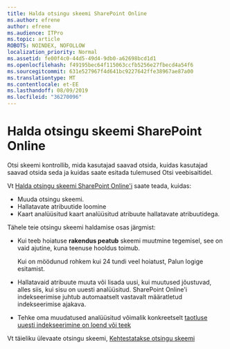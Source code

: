 ```yaml
---
title: Halda otsingu skeemi SharePoint Online
ms.author: efrene
author: efrene
ms.audience: ITPro
ms.topic: article
ROBOTS: NOINDEX, NOFOLLOW
localization_priority: Normal
ms.assetid: fe00f4c0-44d5-49d4-9db0-a62698bcd1d1
ms.openlocfilehash: f49195bec64f115063ccfb5256e27fbecd4a54f6
ms.sourcegitcommit: 631e527967f4d641bc9227642ffe38967ae87a00
ms.translationtype: MT
ms.contentlocale: et-EE
ms.lasthandoff: 08/09/2019
ms.locfileid: "36270096"
---
```

# <a name="manage-search-schema-in-sharepoint-online"></a>Halda otsingu skeemi SharePoint Online

Otsi skeemi kontrollib, mida kasutajad saavad otsida, kuidas kasutajad saavad otsida seda ja kuidas saate esitada tulemused Otsi veebisaitidel. 

Vt [Halda otsingu skeemi SharePoint Online'i](https://docs.microsoft.com/sharepoint/manage-search-schema) saate teada, kuidas: 
- Muuda otsingu skeemi.
- Hallatavate atribuutide loomine
- Kaart analüüsitud kaart analüüsitud atribuute hallatavate atribuutidega.

Tähele teie otsingu skeemi haldamise osas järgmist:

- Kui teeb hoiatuse **rakendus peatub** skeemi muutmine tegemisel, see on vaid ajutine, kuna teenuse hooldus toimub. 

    Kui on möödunud rohkem kui 24 tundi veel hoiatust, Palun logige esitamist.
- Hallatavaid atribuute muuta või lisada uusi, kui muutused jõustuvad, alles siis, kui sisu on uuesti analüüsitud. SharePoint Online'i indekseerimise juhtub automaatselt vastavalt määratletud indekseerimise ajakava.
- Tehke oma muudatused analüüsitud võimalik konkreetselt [taotluse uuesti indekseerimine on loend või teek](https://docs.microsoft.com/sharepoint/manage-search-schema#request-re-indexing-of-a-document-library-or-list) 

Vt täieliku ülevaate otsingu skeemi, [Kehtestatakse otsingu skeemi](https://blogs.technet.microsoft.com/tothesharepoint/2012/11/25/introducing-search-schema-for-sharepoint-2013/) 


